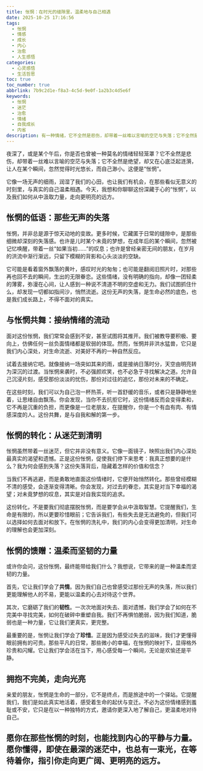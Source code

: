 ```yaml
---
title: 怅惘：在时光的缝隙里，温柔地与自己相遇
date: 2025-10-25 17:16:56
tags:
  - 怅惘
  - 情感
  - 成长
  - 内心
  - 治愈
  - 人生感悟
categories:
  - 心灵感悟
  - 生活哲思
toc: true
toc_number: true
abbrlink: 7b9c2d1e-f8a3-4c5d-9e0f-1a2b3c4d5e6f
keywords:
  - 怅惘
  - 迷茫
  - 治愈
  - 情绪
  - 自我成长
  - 内省
description: 有一种情绪，它不全然是悲伤，却带着一丝难以言喻的空茫与失落；它不全然是绝望，却又在心底泛起涟漪，让人在某个瞬间，忽然觉得时光悠长，而自己渺小。这便是“怅惘”。它像一场无声的细雨，润湿了我们的心田，也让我们有机会，在那些看似无意义的时刻里，与真实的自己温柔相遇。
---
```


夜深了，或是某个午后，你是否也曾被一种莫名的情绪轻轻笼罩？它不全然是悲伤，却带着一丝难以言喻的空茫与失落；它不全然是绝望，却又在心底泛起涟漪，让人在某个瞬间，忽然觉得时光悠长，而自己渺小。这便是“怅惘”。

它像一场无声的细雨，润湿了我们的心田，也让我们有机会，在那些看似无意义的时刻里，与真实的自己温柔相遇。今天，我想和你聊聊这份深藏于心的“怅惘”，以及我们如何从中汲取力量，走向更明亮的远方。

## 怅惘的低语：那些无声的失落

怅惘，并非总是源于惊天动地的变故。更多时候，它藏匿于日常的缝隙中，是那些细微却深刻的失落感。也许是儿时某个未竟的梦想，在成年后的某个瞬间，忽然被记忆唤醒，带着一丝“如果当初……”的叹息；也许是曾经亲密无间的朋友，在岁月的洪流中渐行渐远，只留下模糊的背影和心头淡淡的空缺。

它可能是看着窗外飘落的黄叶，感叹时光的匆匆；也可能是翻阅旧照片时，对那些再也回不去的瞬间，生出的无限眷恋。这些情绪，没有明确的指向，却像一团轻柔的薄雾，弥漫在心间，让人感到一种说不清道不明的空虚和无力。我们试图抓住什么，却发现一切都如指间沙，悄然流逝。这份无声的失落，是生命必然的底色，也是我们成长路上，不得不面对的真实。

## 与怅惘共舞：接纳情绪的流动

面对这份怅惘，我们常常会感到不安，甚至试图将其推开。我们被教导要积极、要向上，仿佛任何一丝负面情绪都是软弱的体现。然而，怅惘并非洪水猛兽，它只是我们内心深处，对生命流逝、对美好不再的一种自然反应。

试着去接纳它吧。就像接纳一场突如其来的雨，或是接纳日落时分，天空由明亮转为深沉的过渡。当怅惘来袭时，不必强颜欢笑，也不必急于寻找解决之道。允许自己沉浸片刻，感受那份淡淡的忧伤，那份对过往的追忆，那份对未来的不确定。

在这些时刻，我们可以为自己泡一杯热茶，听一首舒缓的音乐，或者只是静静地坐着，让思绪自由飘荡。你会发现，当你不去抗拒它时，这份情绪反而会变得柔和，它不再是沉重的负担，而更像是一位老朋友，在提醒你，你是一个有血有肉、有情感深度的人。这份共舞，是与自我和解的第一步。

## 怅惘的转化：从迷茫到清明

怅惘虽然带着一丝迷茫，但它并非没有意义。它像一面镜子，映照出我们内心深处最真实的渴望和遗憾。正是这份怅惘，促使我们停下来思考：我真正想要的是什么？我为何会感到失落？这份失落背后，隐藏着怎样的价值和信念？

当我们不再逃避，而是勇敢地直面这份情绪时，它便开始悄然转化。那些曾经模糊不清的感受，会逐渐变得清晰。你会发现，对过去的眷恋，其实是对当下幸福的渴望；对未竟梦想的叹息，其实是对自我实现的追求。

这份转化，不是要我们彻底摆脱怅惘，而是要学会从中汲取智慧。它提醒我们，生命是有限的，所以更要珍惜眼前；它告诉我们，有些失去是无法避免的，但我们可以选择如何去面对和放下。在怅惘的洗礼中，我们的内心会变得更加清明，对生命的理解也会更加深刻。

## 怅惘的馈赠：温柔而坚韧的力量

或许你会问，这份怅惘，最终能带给我们什么？我想说，它带来的是一种温柔而坚韧的力量。

首先，它让我们学会了**共情**。因为我们自己也曾感受过那份无声的失落，所以我们更能理解他人的不易，更能以温柔的心去对待这个世界。

其次，它磨砺了我们的**韧性**。一次次地面对失去、面对遗憾，我们学会了如何在不完美中寻找完美，如何在破碎中重塑自我。我们不再惧怕脆弱，因为我们知道，脆弱也是一种力量，它让我们更真实，更完整。

最重要的是，怅惘让我们学会了**珍惜**。正是因为感受过失去的滋味，我们才更懂得眼前拥有的可贵。那些平凡的日常，那些微小的幸福，在怅惘的映衬下，显得格外珍贵和闪耀。它让我们学会活在当下，用心感受每一个瞬间，无论是欢愉还是平静。

## 拥抱不完美，走向光亮

亲爱的朋友，怅惘是生命的一部分，它不是终点，而是旅途中的一个驿站。它提醒我们，我们是如此真实地活着，感受着生命的起伏与变迁。不必为这份情绪感到羞耻或不安，它只是在以一种独特的方式，邀请你更深入地了解自己，更温柔地对待自己。

愿你在那些怅惘的时刻，也能找到内心的平静与力量。愿你懂得，即使在最深的迷茫中，也总有一束光，在等待着你，指引你走向更广阔、更明亮的远方。
---